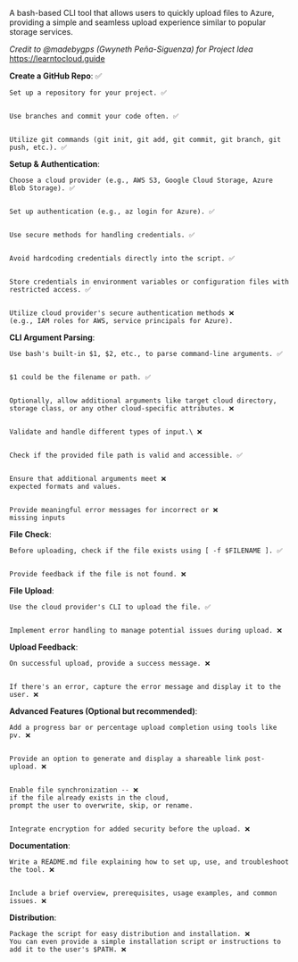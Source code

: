 A bash-based CLI tool that allows users to quickly upload files to Azure, providing a simple and seamless upload experience similar to popular storage services. 

*Credit to @madebygps (Gwyneth Peña-Siguenza) for Project Idea*
https://learntocloud.guide

**Create a GitHub Repo**: ✅


    Set up a repository for your project. ✅


    Use branches and commit your code often. ✅


    Utilize git commands (git init, git add, git commit, git branch, git push, etc.). ✅



**Setup & Authentication**:

    Choose a cloud provider (e.g., AWS S3, Google Cloud Storage, Azure Blob Storage). ✅


    Set up authentication (e.g., az login for Azure). ✅


    Use secure methods for handling credentials. ✅


    Avoid hardcoding credentials directly into the script. ✅


    Store credentials in environment variables or configuration files with restricted access. ✅


    Utilize cloud provider's secure authentication methods ❌
    (e.g., IAM roles for AWS, service principals for Azure). 



**CLI Argument Parsing**: 
    
    Use bash's built-in $1, $2, etc., to parse command-line arguments. ✅


    $1 could be the filename or path. ✅


    Optionally, allow additional arguments like target cloud directory, storage class, or any other cloud-specific attributes. ❌


    Validate and handle different types of input.\ ❌


    Check if the provided file path is valid and accessible. ✅


    Ensure that additional arguments meet ❌
    expected formats and values. 


    Provide meaningful error messages for incorrect or ❌
    missing inputs 



**File Check**:

    Before uploading, check if the file exists using [ -f $FILENAME ]. ✅


    Provide feedback if the file is not found. ❌



**File Upload**:
    
    Use the cloud provider's CLI to upload the file. ✅


    Implement error handling to manage potential issues during upload. ❌



**Upload Feedback**:

    On successful upload, provide a success message. ❌


    If there's an error, capture the error message and display it to the user. ❌



**Advanced Features (Optional but recommended)**:

    Add a progress bar or percentage upload completion using tools like pv. ❌


    Provide an option to generate and display a shareable link post-upload. ❌


    Enable file synchronization -- ❌
    if the file already exists in the cloud, 
    prompt the user to overwrite, skip, or rename. 


    Integrate encryption for added security before the upload. ❌



**Documentation**:

    Write a README.md file explaining how to set up, use, and troubleshoot the tool. ❌


    Include a brief overview, prerequisites, usage examples, and common issues. ❌



**Distribution**:

    Package the script for easy distribution and installation. ❌
    You can even provide a simple installation script or instructions to add it to the user's $PATH. ❌

